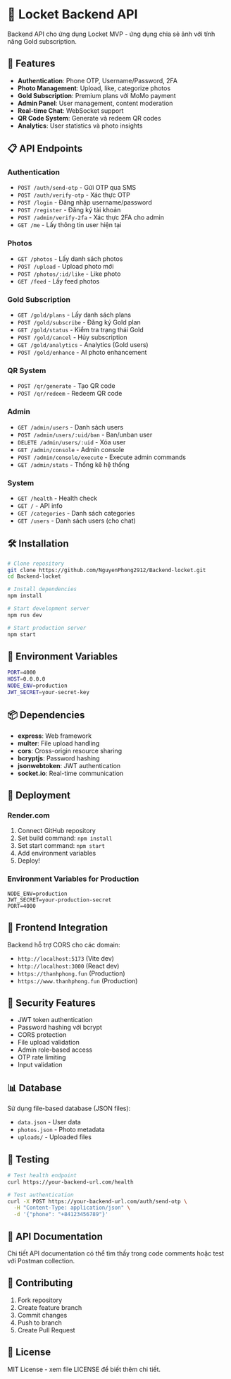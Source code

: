 # 🔐 Locket Backend API

Backend API cho ứng dụng Locket MVP - ứng dụng chia sẻ ảnh với tính năng Gold subscription.

## 🚀 Features

- **Authentication**: Phone OTP, Username/Password, 2FA
- **Photo Management**: Upload, like, categorize photos
- **Gold Subscription**: Premium plans với MoMo payment
- **Admin Panel**: User management, content moderation
- **Real-time Chat**: WebSocket support
- **QR Code System**: Generate và redeem QR codes
- **Analytics**: User statistics và photo insights

## 📋 API Endpoints

### Authentication
- `POST /auth/send-otp` - Gửi OTP qua SMS
- `POST /auth/verify-otp` - Xác thực OTP
- `POST /login` - Đăng nhập username/password
- `POST /register` - Đăng ký tài khoản
- `POST /admin/verify-2fa` - Xác thực 2FA cho admin
- `GET /me` - Lấy thông tin user hiện tại

### Photos
- `GET /photos` - Lấy danh sách photos
- `POST /upload` - Upload photo mới
- `POST /photos/:id/like` - Like photo
- `GET /feed` - Lấy feed photos

### Gold Subscription
- `GET /gold/plans` - Lấy danh sách plans
- `POST /gold/subscribe` - Đăng ký Gold plan
- `GET /gold/status` - Kiểm tra trạng thái Gold
- `POST /gold/cancel` - Hủy subscription
- `GET /gold/analytics` - Analytics (Gold users)
- `POST /gold/enhance` - AI photo enhancement

### QR System
- `POST /qr/generate` - Tạo QR code
- `POST /qr/redeem` - Redeem QR code

### Admin
- `GET /admin/users` - Danh sách users
- `POST /admin/users/:uid/ban` - Ban/unban user
- `DELETE /admin/users/:uid` - Xóa user
- `GET /admin/console` - Admin console
- `POST /admin/console/execute` - Execute admin commands
- `GET /admin/stats` - Thống kê hệ thống

### System
- `GET /health` - Health check
- `GET /` - API info
- `GET /categories` - Danh sách categories
- `GET /users` - Danh sách users (cho chat)

## 🛠️ Installation

```bash
# Clone repository
git clone https://github.com/NguyenPhong2912/Backend-locket.git
cd Backend-locket

# Install dependencies
npm install

# Start development server
npm run dev

# Start production server
npm start
```

## 🔧 Environment Variables

```bash
PORT=4000
HOST=0.0.0.0
NODE_ENV=production
JWT_SECRET=your-secret-key
```

## 📦 Dependencies

- **express**: Web framework
- **multer**: File upload handling
- **cors**: Cross-origin resource sharing
- **bcryptjs**: Password hashing
- **jsonwebtoken**: JWT authentication
- **socket.io**: Real-time communication

## 🚀 Deployment

### Render.com
1. Connect GitHub repository
2. Set build command: `npm install`
3. Set start command: `npm start`
4. Add environment variables
5. Deploy!

### Environment Variables for Production
```
NODE_ENV=production
JWT_SECRET=your-production-secret
PORT=4000
```

## 📱 Frontend Integration

Backend hỗ trợ CORS cho các domain:
- `http://localhost:5173` (Vite dev)
- `http://localhost:3000` (React dev)
- `https://thanhphong.fun` (Production)
- `https://www.thanhphong.fun` (Production)

## 🔐 Security Features

- JWT token authentication
- Password hashing với bcrypt
- CORS protection
- File upload validation
- Admin role-based access
- OTP rate limiting
- Input validation

## 📊 Database

Sử dụng file-based database (JSON files):
- `data.json` - User data
- `photos.json` - Photo metadata
- `uploads/` - Uploaded files

## 🧪 Testing

```bash
# Test health endpoint
curl https://your-backend-url.com/health

# Test authentication
curl -X POST https://your-backend-url.com/auth/send-otp \
  -H "Content-Type: application/json" \
  -d '{"phone": "+84123456789"}'
```

## 📝 API Documentation

Chi tiết API documentation có thể tìm thấy trong code comments hoặc test với Postman collection.

## 🤝 Contributing

1. Fork repository
2. Create feature branch
3. Commit changes
4. Push to branch
5. Create Pull Request

## 📄 License

MIT License - xem file LICENSE để biết thêm chi tiết.